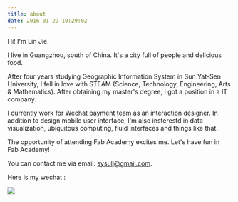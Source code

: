 ```yaml
---
title: about
date: 2016-01-29 10:29:02
---
```


Hi! I'm Lin Jie.  

I live in Guangzhou, south of China. It's a city full of people and delicious food. 

After four years studying Geographic Information System in Sun Yat-Sen University, I fell in love with STEAM (Science, Technology, Engineering, Arts & Mathematics). After obtaining my master's degree, I got a position in a IT company.

I currently work for Wechat payment team as an interaction designer. In addition to design mobile user interface, I'm also insterestd in data visualization, ubiquitous computing, fluid interfaces and things like that.

The opportunity of attending Fab Academy excites me. Let's have fun in Fab Academy!

You can contact me via email: sysulj@gmail.com.


Here is my wechat :

![](http://7xjpra.com1.z0.glb.clouddn.com/wechat.JPG)